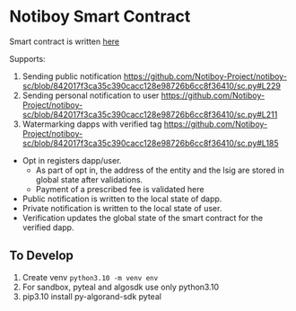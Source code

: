 # Notiboy Smart Contract

Smart contract is written [here](sc/main_sc.py)

Supports:

1. Sending public notification
   https://github.com/Notiboy-Project/notiboy-sc/blob/842017f3ca35c390cacc128e98726b6cc8f36410/sc.py#L229
2. Sending personal notification to user
   https://github.com/Notiboy-Project/notiboy-sc/blob/842017f3ca35c390cacc128e98726b6cc8f36410/sc.py#L211
3. Watermarking dapps with verified tag
   https://github.com/Notiboy-Project/notiboy-sc/blob/842017f3ca35c390cacc128e98726b6cc8f36410/sc.py#L185

- Opt in registers dapp/user.
    - As part of opt in, the address of the entity and the lsig are stored in global state after validations.
    - Payment of a prescribed fee is validated here
- Public notification is written to the local state of dapp.
- Private notification is written to the local state of user.
- Verification updates the global state of the smart contract for the verified dapp.

## To Develop

1. Create venv `python3.10 -m venv env`
2. For sandbox, pyteal and algosdk use only python3.10
3. pip3.10 install py-algorand-sdk pyteal
